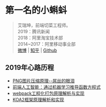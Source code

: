 # 第一名的小蝌蚪

> 艾瑞坤，前端切菜工程师。  <br/>
> 2019：腾讯新闻<br/>
> 2018：阿里淘宝技术部<br/>
> 2014~2017：阿里移动事业部<br/>
> [微博](https://www.weibo.com/airuikun/) | [知乎](https://www.zhihu.com/people/ai-rui-kun-95/) | [Github](https://github.com/airuikun)

## 2019年心路历程
- [PNG图片压缩原理--屌丝的眼泪](https://github.com/airuikun/blog/issues/1)
- [前端人工智能：通过机器学习推导函数方程式](https://github.com/airuikun/blog/issues/3)
- [webpack工程化打包原理解析与实现](https://github.com/airuikun/blog/issues/4)
- [KOA2框架原理解析和实现](https://github.com/airuikun/blog/issues/2)



